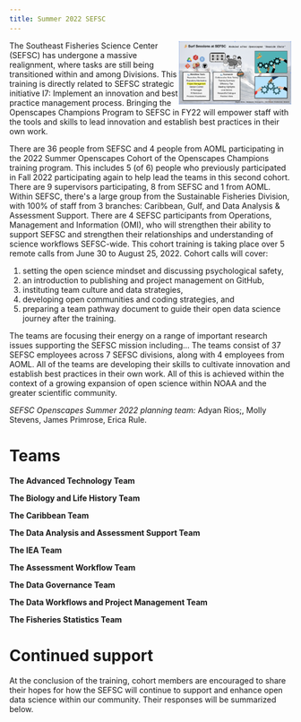 ```yaml
---
title: Summer 2022 SEFSC
---
```


<img src="../images/sefsc-surf-sessions.png" alt="hands together" style="float:right;width:40%;">

The Southeast Fisheries Science Center (SEFSC) has undergone a massive realignment, where tasks are still being transitioned within and among Divisions.  This training is directly related to SEFSC strategic initiative I7: Implement an innovation and best practice management process. Bringing the Openscapes Champions Program to SEFSC in FY22 will empower staff with the tools and skills to lead innovation and establish best practices in their own work. 

There are 36 people from SEFSC and 4 people from AOML participating in the 2022 Summer Openscapes Cohort of the Openscapes Champions training program.  This includes 5 (of 6) people who previously participated in Fall 2022 participating again to help lead the teams in this second cohort. There are 9 supervisors participating, 8 from SEFSC and 1 from AOML.  Within SEFSC, there's a large group from the Sustainable Fisheries Division, with 100% of staff from 3 branches: Caribbean, Gulf, and Data Analysis & Assessment Support.  There are 4 SEFSC participants from Operations, Management and Information (OMI), who will strengthen their ability to support SEFSC and strengthen their relationships and understanding of science workflows SEFSC-wide.  This cohort training is taking place over 5 remote calls from June 30 to August 25, 2022. Cohort calls will cover: 

1) setting the open science mindset and discussing psychological safety, 
2) an introduction to publishing and project management on GitHub, 
3) instituting team culture and data strategies, 
4) developing open communities and coding strategies, and 
5) preparing a team pathway document to guide their open data science journey after the training. 

The teams are focusing their energy on a range of important research issues supporting the SEFSC mission including... The teams consist of 37 SEFSC employees across 7 SEFSC divisions, along with 4 employees from AOML. All of the teams are developing their skills to cultivate innovation and establish best practices in their own work.  All of this is achieved within the context of a growing expansion of open science within NOAA and the greater scientific community. 

*SEFSC Openscapes Summer 2022 planning team:*  Adyan Rios;, Molly Stevens, James Primrose, Erica Rule. 


# Teams

**The Advanced Technology Team** 

**The Biology and Life History Team** 

**The Caribbean Team** 

**The Data Analysis and Assessment Support Team** 

**The IEA Team** 

**The Assessment Workflow Team** 

**The Data Governance Team** 

**The Data Workflows and Project Management Team** 

**The Fisheries Statistics Team** 

# Continued support

At the conclusion of the training, cohort members are encouraged to share their hopes for how the SEFSC will continue to support and enhance open data science within our community. Their responses will be summarized below.
